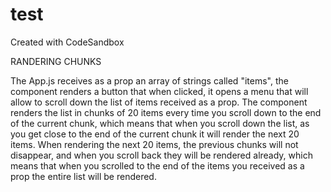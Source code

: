 # test
Created with CodeSandbox
 
RANDERING CHUNKS 

The App.js receives as a prop an array of strings called
"items", the component renders a button that when clicked, it opens a menu that will allow to
scroll down the list of items received as a prop.
The component renders the list in chunks of 20 items every time you scroll down to the
end of the current chunk, which means that when you scroll down the list, as you get close
to the end of the current chunk it will render the next 20 items.
When rendering the next 20 items, the previous chunks will not disappear, and when
you scroll back they will be rendered already, which means that when you scrolled to the
end of the items you received as a prop the entire list will be rendered.
